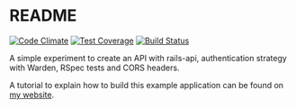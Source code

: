 # README

[![Code Climate](https://codeclimate.com/github/lucatironi/example_rails_api/badges/gpa.svg)](https://codeclimate.com/github/lucatironi/example_rails_api) [![Test Coverage](https://codeclimate.com/github/lucatironi/example_rails_api/badges/coverage.svg)](https://codeclimate.com/github/lucatironi/example_rails_api/coverage) [![Build Status](https://travis-ci.org/lucatironi/example_rails_api.svg?branch=master)](https://travis-ci.org/lucatironi/example_rails_api)

A simple experiment to create an API with rails-api, authentication strategy with Warden, RSpec tests and CORS headers.

A tutorial to explain how to build this example application can be found on [my website](http://lucatironi.github.io/tutorial/2015/08/23/rails_api_authentication_warden/).
